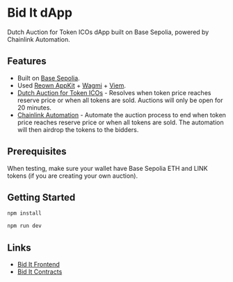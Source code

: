 # Bid It dApp

Dutch Auction for Token ICOs dApp built on Base Sepolia, powered by Chainlink Automation.

## Features

- Built on [Base Sepolia](https://www.base.org/).
- Used [Reown AppKit](https://reown.com/) + [Wagmi](https://wagmi.sh/) + [Viem](https://viem.sh/).
- [Dutch Auction for Token ICOs](https://github.com/dannweeeee/bid-it-contracts) - Resolves when token price reaches reserve price or when all tokens are sold. Auctions will only be open for 20 minutes.
- [Chainlink Automation](https://chain.link/) - Automate the auction process to end when token price reaches reserve price or when all tokens are sold. The automation will then airdrop the tokens to the bidders.

## Prerequisites

When testing, make sure your wallet have Base Sepolia ETH and LINK tokens (if you are creating your own auction).

## Getting Started

```bash
npm install
```

```bash
npm run dev
```

## Links

- [Bid It Frontend](https://github.com/dannweeeee/bid-it-dapp)
- [Bid It Contracts](https://github.com/dannweeeee/bid-it-contracts)
